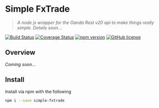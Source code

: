 # Simple FxTrade

> _A node js wrapper for the Oanda Rest v20 api to make things really simple. Details soon..._

[![Build Status](https://travis-ci.org/lteacher/simple-fxtrade.svg?branch=master)](https://travis-ci.org/lteacher/simple-fxtrade)
[![Coverage Status](https://coveralls.io/repos/github/lteacher/simple-fxtrade/badge.svg?branch=master)](https://coveralls.io/github/lteacher/simple-fxtrade?branch=master)
[![npm version](https://badge.fury.io/js/simple-fxtrade.svg)](https://badge.fury.io/js/simple-fxtrade)
[![GitHub license](https://img.shields.io/badge/license-MIT-blue.svg)](https://raw.githubusercontent.com/lteacher/simple-fxtrade/master/LICENSE.md)

## Overview

_Coming soon..._

## Install

Install via npm with the following
```sh
npm i --save simple-fxtrade
```
